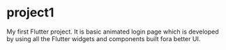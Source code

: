 # project1

My first Flutter project.
 It is basic animated login page which is developed by using all the Flutter widgets and components built fora better UI.
